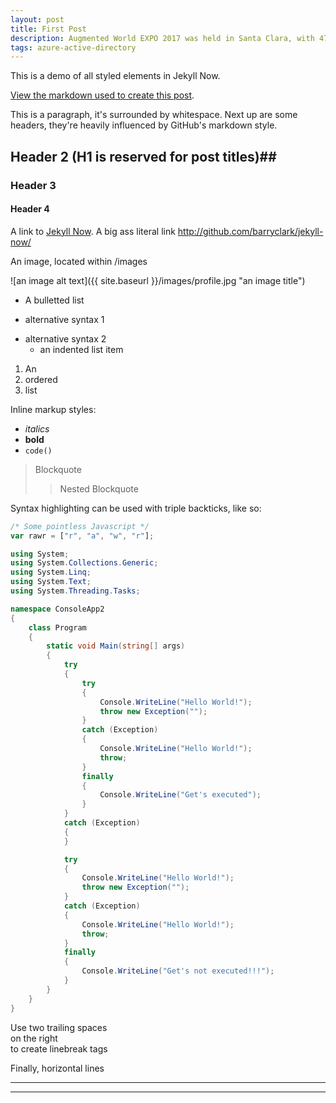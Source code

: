 ```yaml
---
layout: post
title: First Post
description: Augmented World EXPO 2017 was held in Santa Clara, with 4700 attendee, 351 speakers, 212 exhibitors. AWE is the largest industrial exhibition in the field of Augmented Reality. Some Virtual Reality players attend the conference too. As the concept of AR getting more and more popular, it is time to check out how these concepts come to life. In this post, I will share some of the highlights that I saw during the EXPO.   
tags: azure-active-directory
---
```


This is a demo of all styled elements in Jekyll Now.

[View the markdown used to create this post](https://raw.githubusercontent.com/barryclark/www.jekyllnow.com/gh-pages/_posts/2014-6-19-Markdown-Style-Guide.md).

This is a paragraph, it's surrounded by whitespace. Next up are some headers, they're heavily influenced by GitHub's markdown style.

## Header 2 (H1 is reserved for post titles)##

### Header 3

#### Header 4

A link to [Jekyll Now](http://github.com/barryclark/jekyll-now/). A big ass literal link <http://github.com/barryclark/jekyll-now/>

An image, located within /images

![an image alt text]({{ site.baseurl }}/images/profile.jpg "an image title")

* A bulletted list
- alternative syntax 1
+ alternative syntax 2
  - an indented list item

1. An
2. ordered
3. list

Inline markup styles:

- _italics_
- **bold**
- `code()`

> Blockquote
>> Nested Blockquote

Syntax highlighting can be used with triple backticks, like so:

```javascript
/* Some pointless Javascript */
var rawr = ["r", "a", "w", "r"];
```

```cs
using System;
using System.Collections.Generic;
using System.Linq;
using System.Text;
using System.Threading.Tasks;

namespace ConsoleApp2
{
    class Program
    {
        static void Main(string[] args)
        {
            try
            {
                try
                {
                    Console.WriteLine("Hello World!");
                    throw new Exception("");
                }
                catch (Exception)
                {
                    Console.WriteLine("Hello World!");
                    throw;
                }
                finally
                {
                    Console.WriteLine("Get's executed");
                }
            }
            catch (Exception)
            {
            }

            try
            {
                Console.WriteLine("Hello World!");
                throw new Exception("");
            }
            catch (Exception)
            {
                Console.WriteLine("Hello World!");
                throw;
            }
            finally
            {
                Console.WriteLine("Get's not executed!!!");
            }
        }
    }
}
```


Use two trailing spaces  
on the right  
to create linebreak tags  

Finally, horizontal lines

----
****